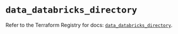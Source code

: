 # `data_databricks_directory`

Refer to the Terraform Registry for docs: [`data_databricks_directory`](https://registry.terraform.io/providers/databricks/databricks/1.51.0/docs/data-sources/directory).
